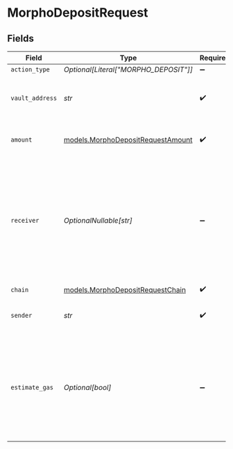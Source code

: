 # MorphoDepositRequest


## Fields

| Field                                                                                                                                             | Type                                                                                                                                              | Required                                                                                                                                          | Description                                                                                                                                       | Example                                                                                                                                           |
| ------------------------------------------------------------------------------------------------------------------------------------------------- | ------------------------------------------------------------------------------------------------------------------------------------------------- | ------------------------------------------------------------------------------------------------------------------------------------------------- | ------------------------------------------------------------------------------------------------------------------------------------------------- | ------------------------------------------------------------------------------------------------------------------------------------------------- |
| `action_type`                                                                                                                                     | *Optional[Literal["MORPHO_DEPOSIT"]]*                                                                                                             | :heavy_minus_sign:                                                                                                                                | N/A                                                                                                                                               |                                                                                                                                                   |
| `vault_address`                                                                                                                                   | *str*                                                                                                                                             | :heavy_check_mark:                                                                                                                                | The vault address you are depositing to.                                                                                                          | 0xbEef047a543E45807105E51A8BBEFCc5950fcfBa                                                                                                        |
| `amount`                                                                                                                                          | [models.MorphoDepositRequestAmount](../models/morphodepositrequestamount.md)                                                                      | :heavy_check_mark:                                                                                                                                | The amount of tokens to deposit into the vault.                                                                                                   | 1.5                                                                                                                                               |
| `receiver`                                                                                                                                        | *OptionalNullable[str]*                                                                                                                           | :heavy_minus_sign:                                                                                                                                | The address which will receive the shares from the vault representing their proportional ownership of the vault's assets. Defaults to the sender. |                                                                                                                                                   |
| `chain`                                                                                                                                           | [models.MorphoDepositRequestChain](../models/morphodepositrequestchain.md)                                                                        | :heavy_check_mark:                                                                                                                                | N/A                                                                                                                                               |                                                                                                                                                   |
| `sender`                                                                                                                                          | *str*                                                                                                                                             | :heavy_check_mark:                                                                                                                                | The address of the transaction sender.                                                                                                            | 0x29F20a192328eF1aD35e1564aBFf4Be9C5ce5f7B                                                                                                        |
| `estimate_gas`                                                                                                                                    | *Optional[bool]*                                                                                                                                  | :heavy_minus_sign:                                                                                                                                | Determines whether to estimate gas costs for transactions, also verifying that the transaction can be successfully executed.                      |                                                                                                                                                   |